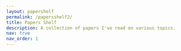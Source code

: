 ```yaml
---
layout: papershelf
permalink: /papersshelf2/
title: Papers Shelf
description: A collection of papers I've read on various topics.
nav: true
nav_order: 1
---
```


<div id="chart"></div>